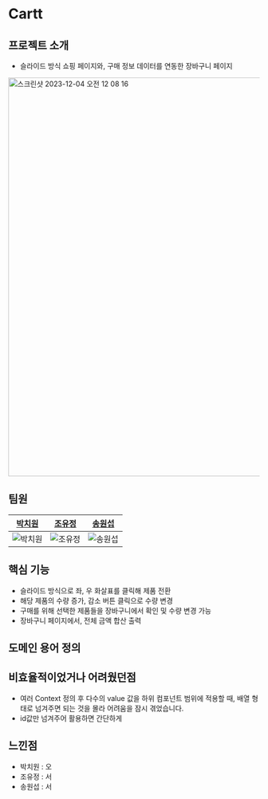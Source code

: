 # Cartt

## 프로젝트 소개

- 슬라이드 방식 쇼핑 페이지와,
  구매 정보 데이터를 연동한 장바구니 페이지

<img width="800" alt="스크린샷 2023-12-04 오전 12 08 16" src="">

## 팀원

|               [박치원](https://github.com/chich2)               |              [조유정](https://github.com/hellena345)               |             [송원섭](https://github.com/sws6641)              |
| :-------------------------------------------------------------: | :-------------------------------------------------------------: | :-------------------------------------------------------------: |
| ![박치원](https://avatars.githubusercontent.com/u/59588641?s=400&v=4) | ![조유정](https://avatars.githubusercontent.com/u/151507047?v=4) | ![송원섭](https://avatars.githubusercontent.com/u/43631736?v=4) |

## 핵심 기능

- 슬라이드 방식으로 좌, 우 화살표를 클릭해 제품 전환
- 해당 제품의 수량 증가, 감소 버튼 클릭으로 수량 변경
- 구매를 위해 선택한 제품들을 장바구니에서 확인 및 수량 변경 가능
- 장바구니 페이지에서, 전체 금액 합산 출력

## 도메인 용어 정의


## 비효율적이었거나 어려웠던점
- 여러 Context 정의 후 다수의 value 값을 하위 컴포넌트 범위에 적용할 때, 배열 형태로 넘겨주면 되는 것을 몰라 어려움을 잠시 겪었습니다.
- id값만 넘겨주어 활용하면 간단하게 


## 느낀점

- 박치원 : 오
- 조유정 : 서
- 송원섭 : 서
